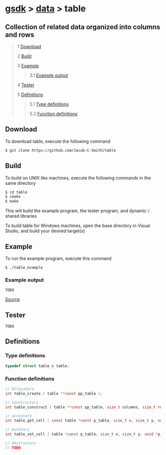 # [gsdk](../../README.md) > [data](../data.md) > table
## Collection of related data organized into columns and rows
 > 1 [Download](#download)
 >
 > 2 [Build](#build)
 >
 > 3 [Example](#example)
 >
 >> 3.1 [Example output](#example-output)
 >
 > 4 [Tester](#tester)
 >
 > 5 [Definitions](#definitions)
 >
 >> 5.1 [Type definitions](#type-definitions)
 >>
 >> 5.2 [Function definitions](#function-definitions)

 ## Download
 To download table, execute the following command
 ```bash
 $ git clone https://github.com/Jacob-C-Smith/table
 ```
 ## Build
 To build on UNIX like machines, execute the following commands in the same directory
 ```bash
 $ cd table
 $ cmake .
 $ make
 ```
  This will build the example program, the tester program, and dynamic / shared libraries

  To build table for Windows machines, open the base directory in Visual Studio, and build your desired target(s)
 ## Example
 To run the example program, execute this command
 ```
 $ ./table_example
 ```
 ### Example output
 ```
 TODO
 ```
 [Source](main.c)
## Tester
```
TODO
```
 ## Definitions
 ### Type definitions
 ```c
 typedef struct table_s table;
 ```
 ### Function definitions
 ```c 
 // Allocaters
 int table_create ( table **const pp_table );
 
 // constructors
 int table_construct ( table **const pp_table, size_t columns, size_t rows );
 
 // accessors
 int table_get_cell ( const table *const p_table, size_t x, size_t y, void **pp_element );
 
 // mutators
 int table_set_cell ( table *const p_table, size_t x, size_t y, void *p_element );

 // destructors
 // TODO
 ```
